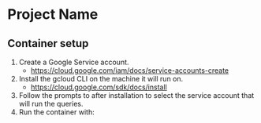 # Project Name


## Container setup

1. Create a Google Service account.
    - https://cloud.google.com/iam/docs/service-accounts-create
1. Install the gcloud CLI on the machine it will run on.
    - https://cloud.google.com/sdk/docs/install
2. Follow the prompts to after installation to select the service account that will run the queries.
3. Run the container with: